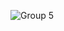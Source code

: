 ![Group 5](https://github.com/samuel-aviles21/campus/assets/65872799/3bb38e57-d596-42e0-b2ff-81bba8d407a4)

